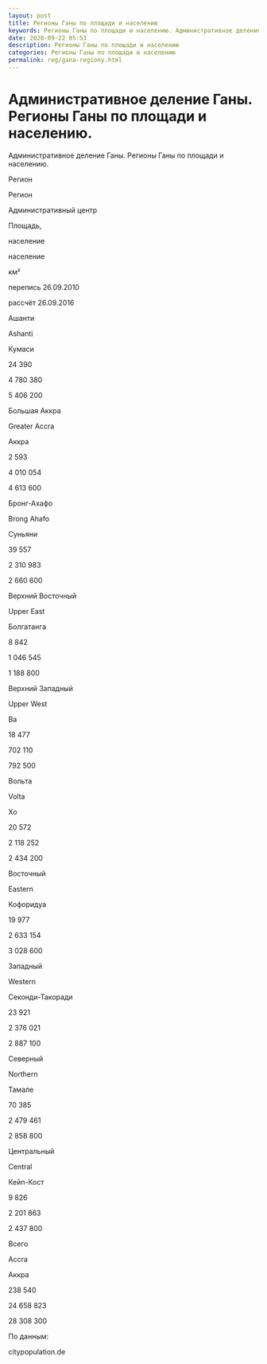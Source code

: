 ```yaml
---
layout: post
title: Регионы Ганы по площади и населению 
keywords: Регионы Ганы по площади и населению. Административное деление.
date: 2020-09-22 05:53
description: Регионы Ганы по площади и населению
categories: Регионы Ганы по площади и населению
permalink: reg/gana-regiony.html
---
```


# Административное деление Ганы. Регионы Ганы по площади и населению.


Административное деление Ганы. Регионы Ганы по площади и населению.








Регион


Регион 


Административный центр


Площадь,


население


население






км²


перепись 26.09.2010


рассчёт 26.09.2016






Ашанти


Ashanti


Кумаси


24 390


4 780 380


5 406 200






Большая Аккра


Greater Accra


Аккра


2 593


4 010 054


4 613 600






Бронг-Ахафо


Brong Ahafo


Суньяни


39 557


2 310 983


2 660 600






Верхний Восточный


Upper East


Болгатанга


8 842


1 046 545


1 188 800






Верхний Западный


Upper West


Ва


18 477


702 110


792 500






Вольта


Volta


Хо


20 572


2 118 252


2 434 200






Восточный


Eastern


Кофоридуа


19 977


2 633 154


3 028 600






Западный


Western


Секонди-Такоради


23 921


2 376 021


2 887 100






Северный


Northern


Тамале


70 385


2 479 461


2 858 800






Центральный


Central


Кейп-Кост


9 826


2 201 863


2 437 800






Всего


Accra


Аккра


238 540


24 658 823


28 308 300








По данным:


citypopulation.de



		
